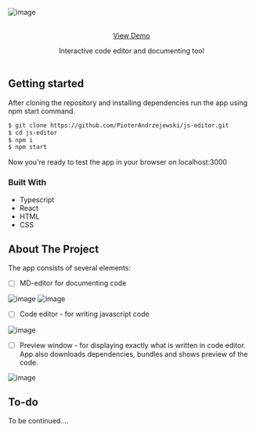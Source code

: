 

<!-- PROJECT LOGO -->
![image](https://github.com/PioterAndrzejewski/js-editor/assets/109315248/4369db19-dc9b-4fa0-b54c-6f2206b77d23)

<br />
<div align="center">
<a href="https://pioterandrzejewski.github.io/js-editor/">View Demo</a> <br>
  <p align="center">
Interactive code editor and documenting tool
    <br />
    <br />
  </p>
</div>

## Getting started

After cloning the repository and installing dependencies run the app using npm start command. 

  ```sh
  $ git clone https://github.com/PioterAndrzejewski/js-editor.git
  $ cd js-editor
  $ npm i
  $ npm start
  ```
Now you're ready to test the app in your browser on localhost:3000

### Built With

- Typescript
- React
- HTML
- CSS

## About The Project

The app consists of several elements:

- [ ] MD-editor for documenting code

![image](https://github.com/PioterAndrzejewski/js-editor/assets/109315248/42718f58-64f9-441c-9558-f4c77273ab00)
![image](https://github.com/PioterAndrzejewski/js-editor/assets/109315248/0c7b0737-db09-40a5-ba1a-c0ab0d443124)



- [ ] Code editor - for writing javascript code

![image](https://github.com/PioterAndrzejewski/js-editor/assets/109315248/8e5d96d4-06c2-4b63-b75d-ad7336400e6d)


- [ ] Preview window - for displaying exactly what is written in code editor. App also downloads dependencies, bundles and shows preview of the code.

![image](https://github.com/PioterAndrzejewski/js-editor/assets/109315248/9f58ebe1-b933-4f5f-b155-c621224b1f73)


 ## To-do
To be continued....
